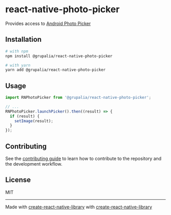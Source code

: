 # react-native-photo-picker

Provides access to [Android Photo Picker](https://developer.android.com/training/data-storage/shared/photopicker)

## Installation

```sh
# with npm
npm install @grupalia/react-native-photo-picker

# with yarn
yarn add @grupalia/react-native-photo-picker
```

## Usage


```js
import RNPhotoPicker from '@grupalia/react-native-photo-picker';

// ...
RNPhotoPicker.launchPicker().then((result) => {
  if (result) {
    setImage(result);
  }
});
```


## Contributing

See the [contributing guide](CONTRIBUTING.md) to learn how to contribute to the repository and the development workflow.

## License

MIT

---

Made with [create-react-native-library](https://github.com/callstack/react-native-builder-bob) with [create-react-native-library](https://github.com/callstack/react-native-builder-bob)
